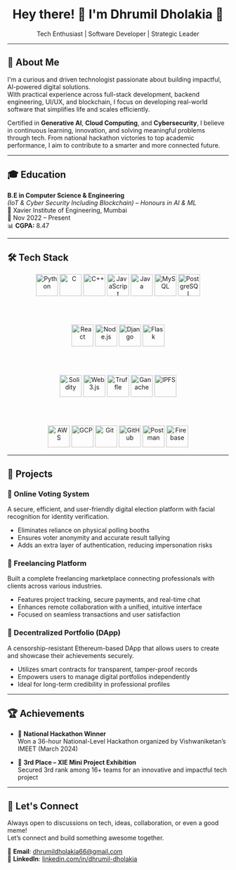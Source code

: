 <h1 align="center">Hey there! 👋 I'm Dhrumil Dholakia 🚀</h1>
<p align="center">Tech Enthusiast | Software Developer | Strategic Leader</p>

---

## 💼 About Me

I'm a curious and driven technologist passionate about building impactful, AI-powered digital solutions.  
With practical experience across full-stack development, backend engineering, UI/UX, and blockchain, I focus on developing real-world software that simplifies life and scales efficiently.

Certified in **Generative AI**, **Cloud Computing**, and **Cybersecurity**, I believe in continuous learning, innovation, and solving meaningful problems through tech. From national hackathon victories to top academic performance, I aim to contribute to a smarter and more connected future.

---

## 🎓 Education

**B.E in Computer Science & Engineering**  
*(IoT & Cyber Security Including Blockchain) – Honours in AI & ML*  
📍 Xavier Institute of Engineering, Mumbai  
📅 Nov 2022 – Present  
📊 **CGPA:** 8.47  

---

## 🛠 Tech Stack

<div align="center">

<!-- Languages -->
<a href="https://www.python.org" target="_blank"><img src="https://cdn.jsdelivr.net/gh/devicons/devicon/icons/python/python-original.svg" height="50" alt="Python"/></a>
<a href="https://www.w3schools.com/c/" target="_blank"><img src="https://cdn.jsdelivr.net/gh/devicons/devicon/icons/c/c-original.svg" height="50" alt="C"/></a>
<a href="https://www.w3schools.com/cpp/" target="_blank"><img src="https://cdn.jsdelivr.net/gh/devicons/devicon/icons/cplusplus/cplusplus-original.svg" height="50" alt="C++"/></a>
<a href="https://www.javascript.com/" target="_blank"><img src="https://cdn.jsdelivr.net/gh/devicons/devicon/icons/javascript/javascript-original.svg" height="50" alt="JavaScript"/></a>
<a href="https://www.java.com/" target="_blank"><img src="https://cdn.jsdelivr.net/gh/devicons/devicon/icons/java/java-original.svg" height="50" alt="Java"/></a>
<a href="https://www.mysql.com/" target="_blank"><img src="https://cdn.jsdelivr.net/gh/devicons/devicon/icons/mysql/mysql-original.svg" height="50" alt="MySQL"/></a>
<a href="https://www.postgresql.org/" target="_blank"><img src="https://cdn.jsdelivr.net/gh/devicons/devicon/icons/postgresql/postgresql-original.svg" height="50" alt="PostgreSQL"/></a>

<br><br>

<!-- Web & Frameworks -->
<a href="https://reactjs.org/" target="_blank"><img src="https://cdn.jsdelivr.net/gh/devicons/devicon/icons/react/react-original.svg" height="50" alt="React"/></a>
<a href="https://nodejs.org/" target="_blank"><img src="https://cdn.jsdelivr.net/gh/devicons/devicon/icons/nodejs/nodejs-original.svg" height="50" alt="Node.js"/></a>
<a href="https://www.djangoproject.com/" target="_blank"><img src="https://cdn.jsdelivr.net/gh/devicons/devicon/icons/django/django-plain.svg" height="50" alt="Django"/></a>
<a href="https://flask.palletsprojects.com/" target="_blank"><img src="https://cdn.jsdelivr.net/gh/devicons/devicon/icons/flask/flask-original.svg" height="50" alt="Flask"/></a>

<br><br>

<!-- Blockchain -->
<a href="https://soliditylang.org/" target="_blank"><img src="https://cdn.jsdelivr.net/gh/devicons/devicon/icons/solidity/solidity-original.svg" height="50" alt="Solidity"/></a>
<a href="https://web3js.readthedocs.io/" target="_blank"><img src="https://upload.wikimedia.org/wikipedia/commons/9/98/Web3_logo.png" height="50" alt="Web3.js"/></a>
<a href="https://trufflesuite.com/" target="_blank"><img src="https://avatars.githubusercontent.com/u/2222118?s=200&v=4" height="50" alt="Truffle"/></a>
<a href="https://trufflesuite.com/ganache/" target="_blank"><img src="https://avatars.githubusercontent.com/u/34691461?s=200&v=4" height="50" alt="Ganache"/></a>
<a href="https://ipfs.tech/" target="_blank"><img src="https://user-images.githubusercontent.com/109229406/210191034-e171251c-f4d5-45a2-a6fd-b7e295e38ff5.png" height="50" alt="IPFS"/></a>

<br><br>

<!-- Tools -->
<a href="https://aws.amazon.com/" target="_blank"><img src="https://cdn.jsdelivr.net/gh/devicons/devicon/icons/amazonwebservices/amazonwebservices-original.svg" height="50" alt="AWS"/></a>
<a href="https://cloud.google.com/" target="_blank"><img src="https://cdn.jsdelivr.net/gh/devicons/devicon/icons/googlecloud/googlecloud-original.svg" height="50" alt="GCP"/></a>
<a href="https://git-scm.com/" target="_blank"><img src="https://cdn.jsdelivr.net/gh/devicons/devicon/icons/git/git-original.svg" height="50" alt="Git"/></a>
<a href="https://github.com/" target="_blank"><img src="https://cdn.jsdelivr.net/gh/devicons/devicon/icons/github/github-original.svg" height="50" alt="GitHub"/></a>
<a href="https://www.postman.com/" target="_blank"><img src="https://www.vectorlogo.zone/logos/getpostman/getpostman-icon.svg" height="50" alt="Postman"/></a>
<a href="https://firebase.google.com/" target="_blank"><img src="https://cdn.jsdelivr.net/gh/devicons/devicon/icons/firebase/firebase-plain.svg" height="50" alt="Firebase"/></a>

</div>

---

## 🚀 Projects

### 🔐 Online Voting System
A secure, efficient, and user-friendly digital election platform with facial recognition for identity verification.  
- Eliminates reliance on physical polling booths  
- Ensures voter anonymity and accurate result tallying  
- Adds an extra layer of authentication, reducing impersonation risks  

### 💼 Freelancing Platform
Built a complete freelancing marketplace connecting professionals with clients across various industries.  
- Features project tracking, secure payments, and real-time chat  
- Enhances remote collaboration with a unified, intuitive interface  
- Focused on seamless transactions and user satisfaction  

### 🔗 Decentralized Portfolio (DApp)
A censorship-resistant Ethereum-based DApp that allows users to create and showcase their achievements securely.  
- Utilizes smart contracts for transparent, tamper-proof records  
- Empowers users to manage digital portfolios independently  
- Ideal for long-term credibility in professional profiles  

---

## 🏆 Achievements

- 🥇 **National Hackathon Winner**  
  Won a 36-hour National-Level Hackathon organized by Vishwaniketan’s IMEET (March 2024)

- 🥉 **3rd Place – XIE Mini Project Exhibition**  
  Secured 3rd rank among 16+ teams for an innovative and impactful tech project

---

## 🤝 Let's Connect

Always open to discussions on tech, ideas, collaboration, or even a good meme!  
Let’s connect and build something awesome together.

📧 **Email**: dhrumildholakia66@gmail.com  
🔗 **LinkedIn**: [linkedin.com/in/dhrumil-dholakia](https://www.linkedin.com/in/dhrumil-dholakia)
